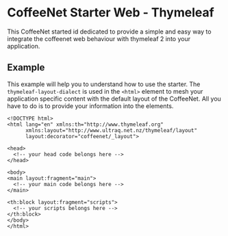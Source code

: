 # CoffeeNet Starter Web - Thymeleaf

This CoffeeNet started id dedicated to provide a simple and easy way to integrate the coffeenet web behaviour with thymeleaf 2 into your application.

## Example

This example will help you to understand how to use the starter. The `thymeleaf-layout-dialect` is used in the `<html>` element to mesh your application specific content with the default layout of the CoffeeNet. All you have to do is to provide your information into the elements.

```thymeleafexpressions
<!DOCTYPE html>
<html lang="en" xmlns:th="http://www.thymeleaf.org"
      xmlns:layout="http://www.ultraq.net.nz/thymeleaf/layout"
      layout:decorator="coffeenet/_layout">

<head>
  <!-- your head code belongs here -->
</head>

<body>
<main layout:fragment="main">
  <!-- your main code belongs here -->
</main>

<th:block layout:fragment="scripts">
  <!-- your scripts belongs here -->
</th:block>
</body>
</html>

```
